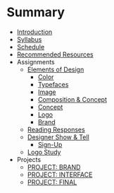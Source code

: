 # Summary

* [Introduction](README.md)
* [Syllabus](dm1123_vfs_syllabus.md)
* [Schedule](schedule_overview.md)
* [Recommended Resources](dm1123_vfs_recommended_resources.md)
* Assignments
   * [Elements of Design](class_exercises.md)
       * [Color](class_exercises/dm1123_class_exercise_color.md)
       * [Typefaces](class_exercises/dm1123_class_exercise_typefaces.md)
       * [Image](class_exercises/dm1123_class_exercise_image.md)
       * [Composition & Concept](class_exercises/dm3193_class_exercise_composition_and_concept.md)
       * [Concept](class_exercises/dm1123_class_exercise_concept.md)
       * [Logo](class_exercises/dm1123_class_exercise_logo.md)
       * [Brand](class_exercises/dm1123_class_exercise_brand.md)
   * [Reading Responses](projects/dm1123_vfs_reading_responses.md)
   * [Designer Show & Tell](projects/dm1123_vfs_show_and_tells.md)
       * [Sign-Up](signups.md)
   * [Logo Study](logo_study.md)
* Projects
   * [PROJECT: BRAND](projects/dm1123_vfs_projects_logo.md)
   * [PROJECT: INTERFACE](projects/dm1123_vfs_projects_interface.md)
   * [PROJECT: FINAL](projects/dm1123_vfs_projects_analysis.md)

